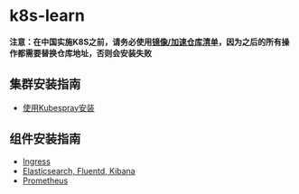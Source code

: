 # k8s-learn

**注意：在中国实施K8S之前，请务必使用[镜像/加速仓库清单](installation-guide/mirrors.md)，因为之后的所有操作都需要替换仓库地址，否则会安装失败**

## 集群安装指南

* [使用Kubespray安装](installation-guide/kubespray/README.md)

## 组件安装指南

* [Ingress](addons-guide/ingress/README.md)
* [Elasticsearch, Fluentd, Kibana](addons-guide/efk/README.md)
* [Prometheus](addons-guide/prometheus/README.md)